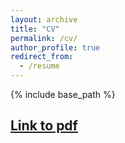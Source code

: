 ```yaml
---
layout: archive
title: "CV"
permalink: /cv/
author_profile: true
redirect_from:
  - /resume
---
```


{% include base_path %}

## **[Link to pdf](https://drive.google.com/file/d/177_YkAIlIHnAVo3mdBEbxHrIpTjy11oF/view)**

